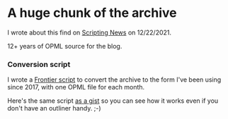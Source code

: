 # A huge chunk of the archive

I wrote about this find on <a href="http://scripting.com/2021/12/22.html#a160334">Scripting News</a> on 12/22/2021. 

12+ years of OPML source for the blog. 

### Conversion script

I wrote a <a href="https://github.com/scripting/Scripting-News/blob/master/blog/opmlOtherSources/1997-2010/converter.opml">Frontier script</a> to convert the archive to the form I've been using since 2017, with one OPML file for each month. 

Here's the same script <a href="https://gist.github.com/scripting/2531341ed9e2426b1d11848b76905f7c">as a gist</a> so you can see how it works even if you don't have an outliner handy. ;-)

